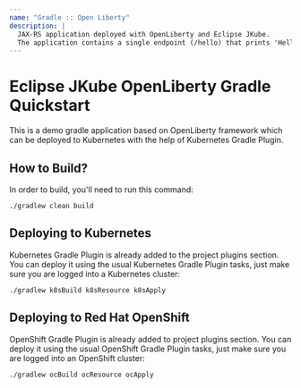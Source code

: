 ```yaml
---
name: "Gradle :: Open Liberty"
description: |
  JAX-RS application deployed with OpenLiberty and Eclipse JKube.
  The application contains a single endpoint (/hello) that prints 'Hello, World.'.
---
```

# Eclipse JKube OpenLiberty Gradle Quickstart

This is a demo gradle application based on OpenLiberty framework which can be deployed to 
Kubernetes with the help of Kubernetes Gradle Plugin.

## How to Build?
In order to build, you'll need to run this command:
```shell
./gradlew clean build
```

## Deploying to Kubernetes
Kubernetes Gradle Plugin is already added to the project plugins section.
You can deploy it using the usual Kubernetes Gradle Plugin tasks, just make sure you are logged into
a Kubernetes cluster:
```shell
./gradlew k8sBuild k8sResource k8sApply
```

## Deploying to Red Hat OpenShift
OpenShift Gradle Plugin is already added to project plugins section.
You can deploy it using the usual OpenShift Gradle Plugin tasks, just make sure you are logged into
an OpenShift cluster:
```shell
./gradlew ocBuild ocResource ocApply
```
